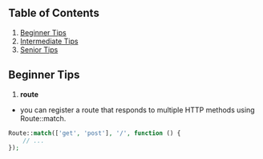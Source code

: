 ## Table of Contents

1. [Beginner Tips](#beginner-tips)
2. [Intermediate Tips](#intermediate-tips)
3. [Senior Tips](#senior-tips)

## Beginner Tips 

1. **route** 
- you can register a route that responds to multiple HTTP methods using Route::match.
```php
Route::match(['get', 'post'], '/', function () {
    // ...
});
 ```
